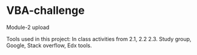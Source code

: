 # VBA-challenge
Module-2 upload 


Tools used in this project: In class activities from 2.1, 2.2 2.3. Study group, Google, Stack overflow, Edx tools. 
